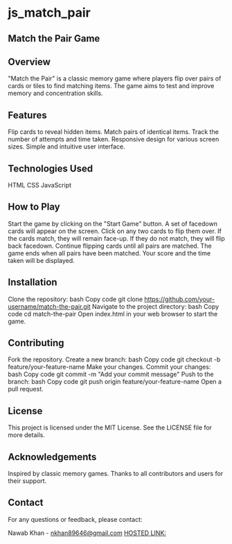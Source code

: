 # js_match_pair
## Match the Pair Game
## Overview
"Match the Pair" is a classic memory game where players flip over pairs of cards or tiles to find matching items. The game aims to test and improve memory and concentration skills.

## Features
Flip cards to reveal hidden items.
Match pairs of identical items.
Track the number of attempts and time taken.
Responsive design for various screen sizes.
Simple and intuitive user interface.
## Technologies Used
HTML
CSS
JavaScript
## How to Play
Start the game by clicking on the "Start Game" button.
A set of facedown cards will appear on the screen.
Click on any two cards to flip them over.
If the cards match, they will remain face-up. If they do not match, they will flip back facedown.
Continue flipping cards until all pairs are matched.
The game ends when all pairs have been matched. Your score and the time taken will be displayed.
## Installation
Clone the repository:
bash
Copy code
git clone https://github.com/your-username/match-the-pair.git
Navigate to the project directory:
bash
Copy code
cd match-the-pair
Open index.html in your web browser to start the game.
## Contributing
Fork the repository.
Create a new branch:
bash
Copy code
git checkout -b feature/your-feature-name
Make your changes.
Commit your changes:
bash
Copy code
git commit -m "Add your commit message"
Push to the branch:
bash
Copy code
git push origin feature/your-feature-name
Open a pull request.
## License
This project is licensed under the MIT License. See the LICENSE file for more details.

## Acknowledgements
Inspired by classic memory games.
Thanks to all contributors and users for their support.
## Contact
For any questions or feedback, please contact:

Nawab Khan - nkhan89646@gmail.com
[HOSTED LINK:](
https://nawabkhan89646.github.io/js_match_pair/)

